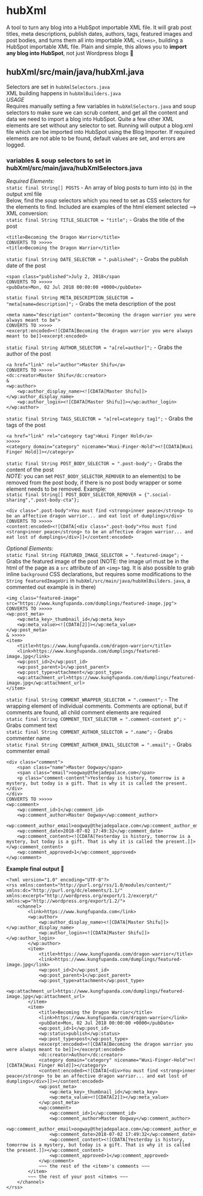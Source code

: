 # hubXml
A tool to turn any blog into a HubSpot importable XML file. It will grab post titles, meta descriptions, publish dates, authors, tags, featured images and post bodies, and turns them all into importable XML `<items>`, building a HubSpot importable XML file. Plain and simple, this allows you to __import any blog into HubSpot__, not just Wordpress blogs :tada:

## hubXml/src/main/java/hubXml.java
Selectors are set in `hubXmlSelectors.java`  
XML building happens in `hubXmlBuilders.java`  
_USAGE_  
Requires manually setting a few variables in `hubXmlSelectors.java` and soup selectors to make sure we can scrub content, and get all the content and data we need to import a blog into HubSpot. Quite a few other XML elements are set without any selector to set. Running will output a blog.xml file which can be imported into HubSpot using the Blog Importer. If required elements are not able to be found, default values are set, and errors are logged.    

### __variables & soup selectors to set in hubXml/src/main/java/hubXmlSelectors.java__
_Required Elements:_  
`static final String[] POSTS` - An array of blog posts to turn into <item>(s) in the output xml file  
Below, find the _soup_ selectors which you need to set as CSS selectors for the elements to find. Included are examples of the html element selected --> XML conversion:  
`static final String TITLE_SELECTOR = "title";` - Grabs the title of the post  
```
<title>Becoming the Dragon Warrior</title>
CONVERTS TO >>>>>
<title>Becoming the Dragon Warrior</title> 
```
`static final String DATE_SELECTOR = ".published";` - Grabs the publish date of the post
```
<span class="published">July 2, 2018</span
CONVERTS TO >>>>>
<pubDate>Mon, 02 Jul 2018 00:00:00 +0000</pubDate>
```
`static final String META_DESCRIPTION_SELECTOR = "meta[name=description]";` - Grabs the meta description of the post  
```
<meta name="description" content="Becoming the dragon warrior you were always meant to be"> 
CONVERTS TO >>>>>
<excerpt:encoded><![CDATA[Becoming the dragon warrior you were always meant to be]]<excerpt:encoded>
```
`static final String AUTHOR_SELECTOR = "a[rel=author]";` - Grabs the author of the post  
```
<a href="link" rel="author">Master Shifu</a>
CONVERTS TO >>>>>
<dc:creator>Master Shifu</dc:creator>
&
<wp:author>
    <wp:author_display_name><![CDATA[Master Shifu]]></wp:author_display_name>
    <wp:author_login><![CDATA[Master Shifu]]></wp:author_login>
</wp:author>
```
`static final String TAGS_SELECTOR = "a[rel=category tag]";` - Grabs the tags of the post    
```
<a href="link" rel="category tag">Wuxi Finger Hold</a>
>>>>>
<category domain="category" nicename="Wuxi-Finger-Hold"><![CDATA[Wuxi Finger Hold]]></category>
```
`static final String POST_BODY_SELECTOR = ".post-body";` - Grabs the content of the post   
_NOTE:_ you can set `POST_BODY_SELECTOR_REMOVER` to an element(s) to be removed from the post body, if there is no post body wrapper or some element needs to be removed. Example:  
`static final String[] POST_BODY_SELECTOR_REMOVER = {".social-sharing",".post-body-cta"};`
```
<div class=".post-body">You must find <strong>inner peace</strong> to be an affective dragon warrior... and eat lost of dumplings</div>
CONVERTS TO >>>>>
<content:encoded><![CDATA[<div class=".post-body">You must find <strong>inner peace</strong> to be an affective dragon warrior... and eat lost of dumplings</div>]]</content:encoded>
```
_Optional Elements:_  
`static final String FEATURED_IMAGE_SELECTOR = ".featured-image";` - Grabs the featured image of the post (NOTE: the image url must be in the html of the page as a `src` attribute of an `<img>` tag. It is also possible to grab inline `background` CSS declarations, but requires some modifications to the `String featuredImageUri` in `hubXml/src/main/java/hubXmlBuilders.java`,  a commented out example is in there)
```
<img class="featured-image" src="https://www.kungfupanda.com/dumplings/featured-image.jpg">
CONVERTS TO >>>>>
<wp:post_meta>
    <wp:meta_key>_thumbnail_id</wp:meta_key>
    <wp:meta_value><![CDATA[2]]></wp:meta_value>
</wp:post_meta>
& >>>>>
<item>
    <title>https://www.kungfupanda.com/dragon-warrior</title>
    <link>https://www.kungfupanda.com/dumplings/featured-image.jpg</link>
    <wp:post_id>2</wp:post_id>
    <wp:post_parent>1</wp:post_parent>
    <wp:post_type>attachment</wp:post_type>
    <wp:attachment_url>https://www.kungfupanda.com/dumplings/featured-image.jpg</wp:attachment_url>
</item>
```
`static final String COMMENT_WRAPPER_SELECTOR = ".comment";` - The wrapping element of individual comments. Comments are optional, but if comments are found, all child comment elements are required  
`static final String COMMENT_TEXT_SELECTOR = ".comment-content p";` - Grabs comment text  
`static final String COMMENT_AUTHOR_SELECTOR = ".name";` - Grabs commenter name   
`static final String COMMENT_AUTHOR_EMAIL_SELECTOR = ".email";` - Grabs commenter email  
```
<div class="comment">
	<span class="name">Master Oogway</span>
	<span class="email">oogway@thejadepalace.com</span>
	<p class="comment-content">Yesterday is history, tomorrow is a mystery, but today is a gift. That is why it is called the present.</div>
</div>
CONVERTS TO >>>>>
<wp:comment>
	<wp:comment_id>1</wp:comment_id>
	<wp:comment_author>Master Oogway</wp:comment_author>
	<wp:comment_author_email>oogway@thejadepalace.com</wp:comment_author_email>
	<wp:comment_date>2018-07-02 17:49:32</wp:comment_date>
	<wp:comment_content><![CDATA[Yesterday is history, tomorrow is a mystery, but today is a gift. That is why it is called the present.]]></wp:comment_content>
	<wp:comment_approved>1</wp:comment_approved>
</wp:comment>
```
__Example final output :tada:__
```
<?xml version="1.0" encoding="UTF-8"?>
<rss xmlns:content="http://purl.org/rss/1.0/modules/content/" xmlns:dc="http://purl.org/dc/elements/1.1/" xmlns:excerpt="http://wordpress.org/export/1.2/excerpt/" xmlns:wp="http://wordpress.org/export/1.2/">
    <channel>
        <link>https://www.kungfupanda.com</link>
        <wp:author>
            <wp:author_display_name><![CDATA[Master Shifu]]></wp:author_display_name>
            <wp:author_login><![CDATA[Master Shifu]]></wp:author_login>
        </wp:author>
        <item>
            <title>https://www.kungfupanda.com/dragon-warrior</title>
            <link>https://www.kungfupanda.com/dumplings/featured-image.jpg</link>
            <wp:post_id>2</wp:post_id>
            <wp:post_parent>1</wp:post_parent>
            <wp:post_type>attachment</wp:post_type>
            <wp:attachment_url>https://www.kungfupanda.com/dumplings/featured-image.jpg</wp:attachment_url>
        </item>
        <item>
            <title>Becoming the Dragon Warrior</title>
            <link>https://www.kungfupanda.com/dragon-warrior</link>
            <pubDate>Mon, 02 Jul 2018 00:00:00 +0000</pubDate>
            <wp:post_id>1</wp:post_id>
            <wp:status>publish</wp:status>
            <wp:post_type>post</wp:post_type>
            <excerpt:encoded><![CDATA[Becoming the dragon warrior you were always meant to be]]></excerpt:encoded>
            <dc:creator>Author</dc:creator>
            <category domain="category" nicename="Wuxi-Finger-Hold"><![CDATA[Wuxi Finger Hold]]></category>
            <content:encoded><![CDATA[<div>You must find <strong>inner peace</strong> to be an affective dragon warrior... and eat lost of dumplings</div>]]></content:encoded>
            <wp:post_meta>
                <wp:meta_key>_thumbnail_id</wp:meta_key>
                <wp:meta_value><![CDATA[2]]></wp:meta_value>
            </wp:post_meta>
            <wp:comment>
            	<wp:comment_id>1</wp:comment_id>
            	<wp:comment_author>Master Oogway</wp:comment_author>
            	<wp:comment_author_email>oogway@thejadepalace.com</wp:comment_author_email>
            	<wp:comment_date>2018-07-02 17:49:32</wp:comment_date>
            	<wp:comment_content><![CDATA[Yesterday is history, tomorrow is a mystery, but today is a gift. That is why it is called the present.]]></wp:comment_content>
            	<wp:comment_approved>1</wp:comment_approved>
            </wp:comment>
            ~~~ the rest of the <item>'s comments ~~~
        </item>
        ~~~ the rest of your post <item>s ~~~
    </channel>
</rss>

```